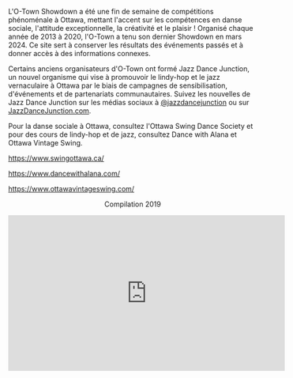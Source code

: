 L'O-Town Showdown a été une fin de semaine de compétitions phénoménale à Ottawa, mettant l'accent sur les compétences en danse sociale, l'attitude exceptionnelle, la créativité et le plaisir ! Organisé chaque année de 2013 à 2020, l'O-Town a tenu son dernier Showdown en mars 2024. Ce site sert à conserver les résultats des événements passés et à donner accès à des informations connexes.

Certains anciens organisateurs d'O-Town ont formé Jazz Dance Junction, un nouvel organisme qui vise à promouvoir le lindy-hop et le jazz vernaculaire à Ottawa par le biais de campagnes de sensibilisation, d'événements et de partenariats communautaires. Suivez les nouvelles de Jazz Dance Junction sur les médias sociaux à [@jazzdancejunction](https://www.instagram.com/jazzdancejunction/) ou sur [JazzDanceJunction.com](http://jazzdancejunction.com).

Pour la danse sociale à Ottawa, consultez l'Ottawa Swing Dance Society et pour des cours de lindy-hop et de jazz, consultez Dance with Alana et Ottawa Vintage Swing.


https://www.swingottawa.ca/

https://www.dancewithalana.com/ 

https://www.ottawavintageswing.com/

<center>
<p>Compilation 2019</p>
<iframe width="560" height="315" src="https://www.youtube.com/embed/uqqyvGqKtXY" frameborder="0" allow="autoplay; encrypted-media" allowfullscreen></iframe></center>
